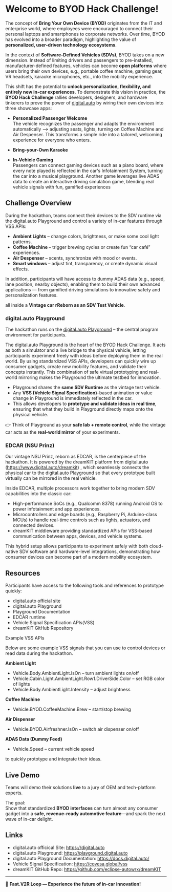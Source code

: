 # Welcome to BYOD Hack Challenge!

The concept of **Bring Your Own Device (BYOD)** originates from the IT and enterprise world, where employees were encouraged to connect their personal laptops and smartphones to corporate networks. Over time, BYOD has evolved into a broader paradigm, highlighting the value of **personalized, user-driven technology ecosystems**.  

In the context of **Software-Defined Vehicles (SDVs)**, BYOD takes on a new dimension. Instead of limiting drivers and passengers to pre-installed, manufacturer-defined features, vehicles can become **open platforms** where users bring their own devices, e.g., portable coffee machine, gaming gear, VR headsets, karaoke microphones, etc., into the mobility experience.  

This shift has the potential to **unlock personalization, flexibility, and entirely new in-car experiences**. To demonstrate this vision in practice, the **BYOD Hack Challenge** rallies developers, designers, and hardware tinkerers to prove the power of [digital.auto](https://digital.auto) by wiring their own devices into three showcase apps:

- **Personalized Passenger Welcome** <br> 
The vehicle recognizes the passenger and adapts the environment automatically —> adjusting seats, lights, turning on Coffee Machine and Air Despenser. This transforms a simple ride into a tailored, welcoming experience for everyone who enters.

- **Bring-your-Own Karaoke**  

- **In-Vehicle Gaming** <br> 
Passengers can connect gaming devices such as a piano board, where every note played is reflected in the car's Infotainment System, turning the car into a musical playground. Another game leverages live ADAS data to create an interactive driving simulation game, blending real vehicle signals with fun, gamified experiences


## Challenge Overview

During the hackathon, teams connect their devices to the SDV runtime via the digital.auto Playground and control a variety of in-car features through VSS APIs:

- **Ambient Lights** – change colors, brightness, or make some cool light patterns.
- **Coffee Machine** – trigger brewing cycles or create fun “car café” experiences.
- **Air Despenser** –  scents, synchronize with mood or events.
- **Smart windows** – adjust tint, transparency, or create dynamic visual effects. 

In addition, participants will have access to dummy ADAS data (e.g., speed, lane position, nearby objects), enabling them to build their own advanced applications — from gamified driving simulations to innovative safety and personalization features.
  
all inside a **Vintage car rReborn as an SDV Test Vehicle**.

### digital.auto Playground

The hackathon runs on the [digital.auto Playground](https://playground.digital.auto/) – the central program environment for participants.  

The digital.auto Playground is the heart of the BYOD Hack Challenge. 
It acts as both a simulator and a live bridge to the physical vehicle, letting participants experiment freely with ideas before deploying them in the real world. 
By using standardized VSS APIs, developers can quickly wire up consumer gadgets, create new mobility features, and validate their concepts instantly. 
This combination of safe virtual prototyping and real-world mirroring makes the Playground the ultimate testbed for innovation.

- Playground shares the **same SDV Runtime** as the vintage test vehicle.  
- Any **VSS (Vehicle Signal Specification)**–based animation or value change in Playground is immediately reflected in the car.  
- This allows developers to **prototype and validate ideas in real time**, ensuring that what they build in Playground directly maps onto the physical vehicle.  

👉 Think of Playground as your **safe lab + remote control**, while the vintage car acts as the **real-world mirror** of your experiments.

### EDCAR (NSU Prinz)

Our vintage NSU Prinz, reborn as EDCAR, is the centerpiece of the hackathon. It is powered by the dreamKIT platform from digital.auto (https://www.digital.auto/dreamkit)
, which seamlessly connects the physical car to the digital.auto Playground so that every prototype built virtually can be mirrored in the real vehicle.

Inside EDCAR, multiple processors work together to bring modern SDV capabilities into the classic car:

- High-performance SoCs (e.g., Qualcomm 8378) running Android OS to power infotainment and app experiences.
- Microcontrollers and edge boards (e.g., Raspberry Pi, Arduino-class MCUs) to handle real-time controls such as lights, actuators, and connected devices.
- dreamKIT middleware providing standardized APIs for VSS-based communication between apps, devices, and vehicle systems.


This hybrid setup allows participants to experiment safely with both cloud-native SDV software and hardware-level integrations, demonstrating how consumer devices can become part of a modern mobility ecosystem.

## Resources

Participants have access to the following tools and references to prototype quickly:

- digital.auto official site
- digital.auto Playground
- Playground Documentation
- EDCAR runtime
- Vehicle Signal Specification APIs(VSS)
- dreamKIT GitHub Repository


Example VSS APIs

Below are some example VSS signals that you can use to control devices or read data during the hackathon.

**Ambient Light**

- Vehicle.Body.AmbientLight.IsOn – turn ambient lights on/off
- Vehicle.Cabin.Light.AmbientLight.Row1.DriverSide.Color – set RGB color of lights
- Vehicle.Body.AmbientLight.Intensity – adjust brightness


**Coffee Machine**

- Vehicle.BYOD.CoffeeMachine.Brew – start/stop brewing

**Air Dispenser**

- Vehicle.BYOD.Airfreshner.IsOn – switch air dispenser on/off

**ADAS Data (Dummy Feed)**

- Vehicle.Speed – current vehicle speed


to quickly prototype and integrate their ideas.

## Live Demo

Teams will demo their solutions **live** to a jury of OEM and tech-platform experts.  

The goal:  
Show that standardized **BYOD interfaces** can turn almost any consumer gadget into a **safe, revenue-ready automotive feature**—and spark the next wave of in-car delight.

## Links

- digital.auto officical Site: https://digital.auto  
- digital.auto Playground: https://playground.digital.auto
- digital.auto Playground Documentation: https://docs.digital.auto/     
- Vehicle Signal Specification: https://covesa.global/vss  
- dreamKIT GitHub Repo: https://github.com/eclipse-autowrx/dreamKIT  

---

🚗 **Fast.V2R Loop — Experience the future of in-car innovation!**
